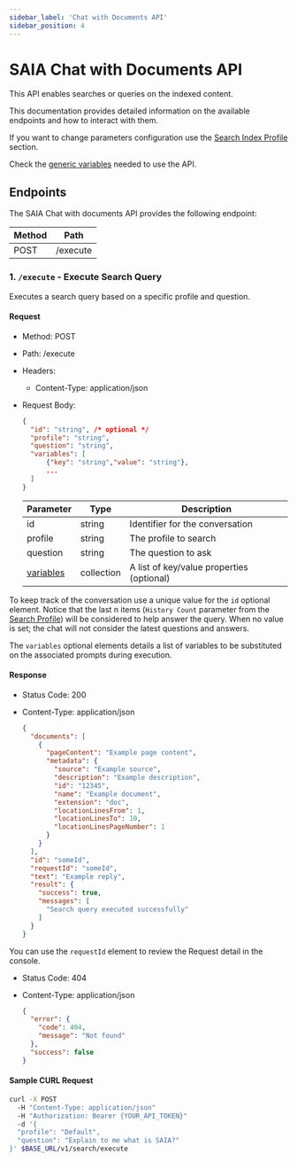 ```yaml
---
sidebar_label: 'Chat with Documents API'
sidebar_position: 4
---
```


# SAIA Chat with Documents API

This API enables searches or queries on the indexed content. 

This documentation provides detailed information on the available endpoints and how to interact with them. 

If you want to change parameters configuration use the [Search Index Profile](../SearchIndexProfile.md) section.

Check the [generic variables](./APIReference.md#generic-variables) needed to use the API.

## Endpoints

The SAIA Chat with documents API provides the following endpoint:

| Method | Path                  |
| ------ | --------------------- |
| POST   | /execute              |

### 1. `/execute` - Execute Search Query

Executes a search query based on a specific profile and question.

#### Request

- Method: POST
- Path: /execute
- Headers:
  - Content-Type: application/json
- Request Body:

  ```json
  {
    "id": "string", /* optional */
    "profile": "string",
    "question": "string",
    "variables": [
        {"key": "string","value": "string"},
        ...
    ]
  }
  ```

  | Parameter | Type   | Description                     |
  | --------- | ------ | ------------------------------- |
  | id | string | Identifier for the conversation |
  | profile   | string | The profile to search           |
  | question  | string | The question to ask             |
  | [variables](../Prompt.md#design) | collection | A list of key/value properties (optional)|

To keep track of the conversation use a unique value for the `id` optional element. Notice that the last n items (`History Count` parameter from the [Search Profile](../SearchIndexProfile.md#history-document-count-scores)) will be considered to help answer the query. When no value is set; the chat will not consider the latest questions and answers.

The `variables` optional elements details a list of variables to be substituted on the associated prompts during execution.

#### Response

- Status Code: 200
- Content-Type: application/json

  ```json
  {
    "documents": [
      {
        "pageContent": "Example page content",
        "metadata": {
          "source": "Example source",
          "description": "Example description",
          "id": "12345",
          "name": "Example document",
          "extension": "doc",
          "locationLinesFrom": 1,
          "locationLinesTo": 10,
          "locationLinesPageNumber": 1
        }
      }
    ],
    "id": "someId",
    "requestId": "someId",
    "text": "Example reply",
    "result": {
      "success": true,
      "messages": [
        "Search query executed successfully"
      ]
    }
  }
  ```

You can use the `requestId` element to review the Request detail in the console.

- Status Code: 404
- Content-Type: application/json

  ```json
  {
    "error": {
      "code": 404,
      "message": "Not found"
    },
    "success": false
  }
  ```

#### Sample CURL Request

```bash
curl -X POST
  -H "Content-Type: application/json"
  -H "Authorization: Bearer {YOUR_API_TOKEN}"
  -d '{
  "profile": "Default",
  "question": "Explain to me what is SAIA?"
}' $BASE_URL/v1/search/execute
```
